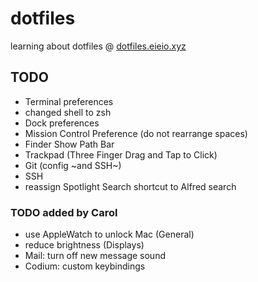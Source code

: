 # dotfiles

learning about dotfiles @ [dotfiles.eieio.xyz](http://dotfiles.eieio.xyz)

## TODO
- Terminal preferences
- changed shell to zsh
- Dock preferences
- Mission Control Preference (do not rearrange spaces)
- Finder Show Path Bar
- Trackpad (Three Finger Drag and Tap to Click)
- Git (config ~and SSH~)
- SSH
- reassign Spotlight Search shortcut to Alfred search

### TODO added by Carol
- use AppleWatch to unlock Mac (General)
- reduce brightness (Displays)
- Mail: turn off new message sound
- Codium: custom keybindings
